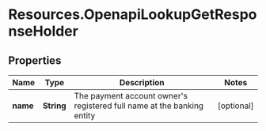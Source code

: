 # Resources.OpenapiLookupGetResponseHolder

## Properties

Name | Type | Description | Notes
------------ | ------------- | ------------- | -------------
**name** | **String** | The payment account owner&#39;s registered full name at the banking entity | [optional] 


